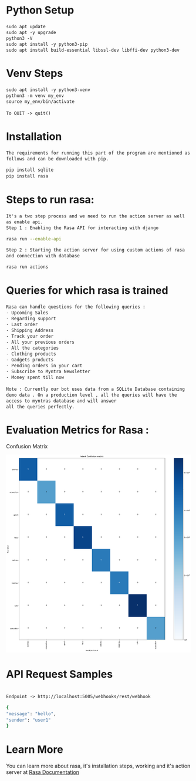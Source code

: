 # Python Setup

```
sudo apt update
sudo apt -y upgrade
python3 -V
sudo apt install -y python3-pip
sudo apt install build-essential libssl-dev libffi-dev python3-dev
```

# Venv Steps

```
sudo apt install -y python3-venv
python3 -m venv my_env
source my_env/bin/activate

To QUIT -> quit()
```

# Installation

```
The requirements for running this part of the program are mentioned as follows and can be downloaded with pip.
```

```bash
pip install sqlite
pip install rasa
```

# Steps to run rasa:

```
It's a two step process and we need to run the action server as well as enable api.
Step 1 : Enabling the Rasa API for interacting with django
```

```bash
rasa run --enable-api
```

```
Step 2 : Starting the action server for using custom actions of rasa and connection with database
```

```bash
rasa run actions
```

# Queries for which rasa is trained

```
Rasa can handle questions for the following queries :
- Upcoming Sales
- Regarding support
- Last order
- Shipping Address
- Track your order
- All your previous orders
- All the categories
- Clothing products
- Gadgets products
- Pending orders in your cart
- Subscribe to Myntra Newsletter
- Money spent till now

Note : Currently our bot uses data from a SQLite Database containing demo data . On a production level , all the queries will have the access to myntras database and will answer
all the queries perfectly.

```

# Evaluation Metrics for Rasa :

Confusion Matrix

![Confusion Matrix](Confusion_Matrix.png)

# API Request Samples

```

Endpoint -> http://localhost:5005/webhooks/rest/webhook
```

```bash
{
"message": "hello",
"sender": "user1"
}

```

# Learn More

You can learn more about rasa, it's installation steps, working and it's action server at [Rasa Documentation](https://rasa.com/docs/rasa/)
